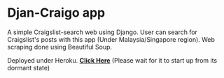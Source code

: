 # Djan-Craigo app

A simple Craigslist-search web using Django. User can search for Craigslist's posts with this app (Under Malaysia/Singapore region).
Web scraping done using Beautiful Soup.

Deployed under Heroku. **[Click Here](https://djan-craigo.herokuapp.com/)** (Please wait for it to start up from its dormant state)